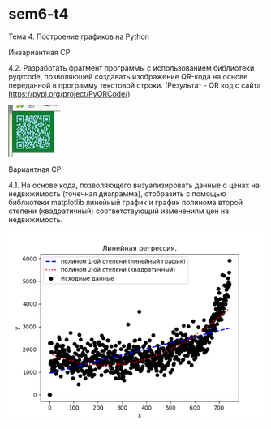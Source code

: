 # sem6-t4
Тема 4. Построение графиков на Python

Инвариантная СР

4.2. Разработать фрагмент программы с использованием библиотеки pyqrcode, позволяющей создавать изображение QR-кода на основе переданной в программу текстовой строки. (Результат - QR код с сайта https://pypi.org/project/PyQRCode/)

![](https://github.com/python-advance/sem6-t4-Kunica97/blob/master/QR.jpg)

Вариантная СР

4.1. На основе кода, позволяющего визуализировать данные о ценах на недвижимость (точечная диаграмма), отобразить с помощью библиотеки matplotlib линейный график и график полинома второй степени (квадратичный) соответствующий изменениям цен на недвижимость.

![](https://github.com/python-advance/sem6-t4-Kunica97/blob/master/Graphic/GrafikTema4.png)
